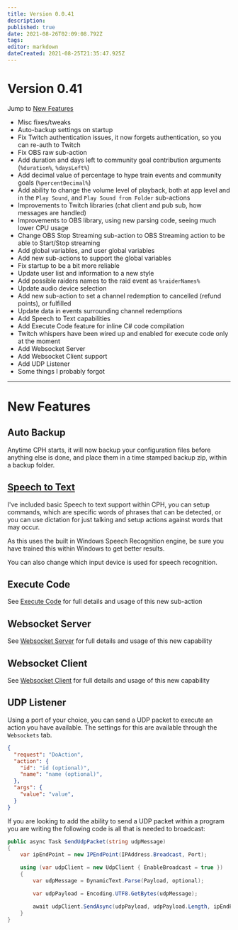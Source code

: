 ```yaml
---
title: Version 0.0.41
description:
published: true
date: 2021-08-26T02:09:08.792Z
tags:
editor: markdown
dateCreated: 2021-08-25T21:35:47.925Z
---
```


# Version 0.41

Jump to [New Features](#new-features)

* Misc fixes/tweaks
* Auto-backup settings on startup
* Fix Twitch authentication issues, it now forgets authentication, so you can re-auth to Twitch
* Fix OBS raw sub-action
* Add duration and days left to community goal contribution arguments (`%duration%`, `%daysLeft%`)
* Add decimal value of percentage to hype train events and community goals (`%percentDecimal%`)
* Add ability to change the volume level of playback, both at app level and in the `Play Sound`, and `Play Sound from Folder` sub-actions
* Improvements to Twitch libraries (chat client and pub sub, how messages are handled)
* Improvements to OBS library, using new parsing code, seeing much lower CPU usage
* Change OBS Stop Streaming sub-action to OBS Streaming action to be able to Start/Stop streaming
* Add global variables, and user global variables
* Add new sub-actions to support the global variables
* Fix startup to be a bit more reliable
* Update user list and information to a new style
* Add possible raiders names to the raid event as `%raiderNames%`
* Update audio device selection
* Add new sub-action to set a channel redemption to cancelled (refund points), or fulfilled
* Update data in events surrounding channel redemptions
* Add Speech to Text capabilities
* Add Execute Code feature for inline C# code compilation
* Twitch whispers have been wired up and enabled for execute code only at the moment
* Add Websocket Server
* Add Websocket Client support
* Add UDP Listener
* Some things I probably forgot

***
# New Features
## Auto Backup
Anytime CPH starts, it will now backup your configuration files before anything else is done, and place them in a time stamped backup zip, within a backup folder.

## [Speech to Text](Speech-to-Text)
I've included basic Speech to text support within CPH, you can setup commands, which are specific words of phrases that can be detected, or you can use dictation for just talking and setup actions against words that may occur.

As this uses the built in Windows Speech Recognition engine, be sure you have trained this within Windows to get better results.

You can also change which input device is used for speech recognition.

## Execute Code
See [Execute Code](/Sub-Actions/Execute-Code) for full details and usage of this new sub-action

## Websocket Server
See [Websocket Server](Websocket-Server) for full details and usage of this new capability

## Websocket Client
See [Websocket Client](Websocket-Clients) for full details and usage of this new capability

## UDP Listener
Using a port of your choice, you can send a UDP packet to execute an action you have available.  The settings for this are available through the `Websockets` tab.

```json
{
  "request": "DoAction",
  "action": {
    "id": "id (optional)",
    "name": "name (optional)",
  },
  "args": {
    "value": "value",
  }
}
```

If you are looking to add the ability to send a UDP packet within a program you are writing the following code is all that is needed to broadcast:

```csharp
public async Task SendUdpPacket(string udpMessage)
{
    var ipEndPoint = new IPEndPoint(IPAddress.Broadcast, Port);

    using (var udpClient = new UdpClient { EnableBroadcast = true })
    {
        var udpMessage = DynamicText.Parse(Payload, optional);

        var udpPayload = Encoding.UTF8.GetBytes(udpMessage);

        await udpClient.SendAsync(udpPayload, udpPayload.Length, ipEndPoint);
    }
}
```